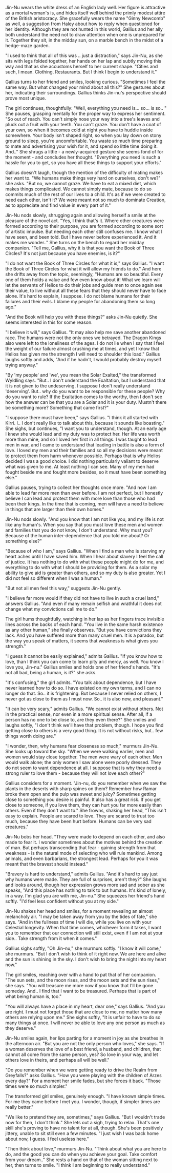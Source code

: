 Jin-Nu wears the white dress of an English lady well. Her figure is attractive as a mortal woman's is, and hides itself well behind the primly modest attire of the British aristocracy. She gracefully wears the name "Ginny Newcomb" as well, a suggestion from Haley about how to reply when questioned for her identity. Although they are not hunted in this world, Gallius and her ally both understand the need not to draw attention when one is unprepared for it. Together they sit, in the midday sun, on a marble bench in the midst of a hedge-maze garden.

"I used to think that all of this was .. just a distraction," says Jin-Nu, as she sits with legs folded together, her hands on her lap and subtly moving this way and that as she accustoms herself to her current shape. "Cities and such, I mean. Clothing. Restaurants. But I think I begin to understand it."

Gallius turns to her friend and smiles, looking curious. "Sometimes I feel the same way. But what changed your mind about all this?" She gestures about her, indicating their surroundings. Gallius thinks Jin-nu's perspective should prove most unique.

The girl continues, thoughtfully: "Well, everything you need is... so... is so.. " She pauses, grasping mentally for the proper way to express her sentiment. "So out of reach. You can't simply nose your way into a tree's leaves and pluck out a fruit with your teeth. You can't graze. You don't have a coat of your own, so when it becomes cold at night you have to huddle inside somewhere. Your body isn't shaped right, so when you lay down on stony ground to sleep, you're uncomfortable. You waste so much time preparing to mate and advertising your wish for it, and spend so little time doing it. And.." She shrugs a little - a newly-acquired gesture she seems fond of for the moment - and concludes her thought. "Everything you need is such a hassle for you to get, so you have all these things to support your efforts."

Gallius doesn't laugh, though the mention of the difficulty of mating makes her want to. "We humans make things very hard on ourselves, don't we?" she asks. "But no, we cannot graze. We have to eat a mixed diet, which makes things complicated. We cannot simply mate, because to do so commits much of the rest of our lives to a child. It's as if we were created to need each other, isn't it? We were meant not so much to dominate Creation, as to appreciate and find value in every part of it."

Jin-Nu nods slowly, shrugging again and allowing herself a smile at the pleasure of the novel act. "Yes, I think that's it. Where other creatures were formed according to their purpose, you are formed according to some sort of artistic impulse. But needing each other still confuses me. I know what I have seen, and been told. But I have never before experienced it. And it makes me wonder.." She turns on the bench to regard her midday companion. "Tell me, Gallius, why it is that you want the Book of Three Circles? It's not just because you have enemies, is it?"

"I do not want the Book of Three Circles for what it is," says Gallius. "I want the Book of Three Circles for what it will allow my friends to do." And here she drifts away from the topic, seemingly, "Humans are so beautiful. Every one of them holds a value and few even know about it! What we learn will let the servants of Helios to do their jobs and guide men to once again see their value, to live without all these fears that they should never have to face alone. It's hard to explain, I suppose. I do not blame humans for their failures and their evils. I blame my people for abandoning them so long ago."

"And the Book will help you with these things?" asks Jin-Nu quietly. She seems interested in this for some reason.

"I believe it will," says Gallius. "It may also help me save another abandoned race. The humans were not the only ones we betrayed. The Dragon Kings also were left to the loneliness of the ages. I do not lie when I say that I feel the weight of our failure almost crushing me at times, and yet I know that Helios has given me the strength I will need to shoulder this load." Gallius laughs softly and adds, "And if he hadn't, I would probably destroy myself trying anyway."

"By 'my people' and 'we', you mean the Solar Exalted," the transformed Wyldling says. "But.. I don't understand the Exaltation, but I understand that it is not given to the undeserving. I suppose I don't really understand 'deserving'. But.. why do you want to be responsible for these people? Why do you want to rule? If the Exaltation comes to the worthy, then I don't see how the answer can be that you are a Solar and it is your duty. Mustn't there be something more? Something that came first?"

"I suppose there must have been," says Gallius. "I think it all started with Kirri. I.. I don't really like to talk about this, because it sounds like boasting." She sighs, but continues, "I want you to understand, though. At an early age I knew she would lead and my duty was to protect her. Her life was worth more than mine, and so I loved her first in all things. I was taught to lead men in war, and I came to understand that leading in battle is also a form of love. I loved my men and their families and so all my decisions were meant to protect them from harm whenever possible. Perhaps that is why Helios decided I was a good choice. I did nothing particularly valiant to deserve what was given to me. At least nothing I can see. Many of my men had fought beside me and fought more besides, so it must have been something else."

Gallius pauses, trying to collect her thoughts once more. "And now I am able to lead far more men than ever before. I am not perfect, but I honestly believe I can lead and protect them with more love than those who had been their kings. In the time that is coming, men will have a need to believe in things that are larger than their own homes."

Jin-Nu nods slowly. "And you know that I am not like you, and my life is not like any human's. When you say that you must love these men and women and families that you do not know, I don't understand. Why must you? Because of the human inter-dependence that you told me about? Or something else?"

"Because of who I am," says Gallius. "When I find a man who is starving my heart aches until I have saved him. When I hear about slavery I feel the call of justice. It has nothing to do with what these people might do for me, and everything to do with what I should be providing for them. As a solar my ability to give aid is greater than others, and so my duty is also greater. Yet I did not feel so different when I was a human."

"But not all men feel this way," suggests Jin-Nu gently.

"I believe far more would if they did not have to live in such a cruel land," answers Gallius. "And even if many remain selfish and wrathful it does not change what my convictions call me to do."

The girl hums thoughtfully, watching in her lap as her fingers trace invisible lines across the backs of each hand. "You live in the same harsh existence as any other human," she finally observes. "But you have convictions they lack. And you have suffered more than many cruel men. It is a paradox, but the way you speak of matters, it seems that weakness is what gives you strength."

"I guess it cannot be easily explained," admits Gallius. "If you know how to love, than I think you can come to learn pity and mercy, as well. You know I love you, Jin-nu." Gallius smiles and holds one of her friend's hands. "It's not all bad, being a human, is it?" she asks.

"It's confusing," the girl admits. "You talk about dependence, but I have never learned how to do so. I have existed on my own terms, and I can no longer do that. So.. it is frightening. But because I never relied on others, I never got as close to them as I must now. So.. it is also new, and pleasant."

"It can be very scary," admits Gallius. "We cannot exist without others. Not in the practical sense, nor even in a more spiritual sense. After all, if a person has no one to be close to, are they even there?" She smiles and laughs softly, "I don't think we'll have that problem, though. I hope you find getting close to others is a very good thing. It is not without risks, but.. few things worth doing are."

"I wonder, then, why humans fear closeness so much," murmurs Jin-Nu. She looks up toward the sky. "When we were walking earlier, men and women would stay close together. The men were wary of each other. Men would walk alone; the only women I saw alone were poorly dressed. They do not seem to want dependence at all. I suppose that is why they need a strong ruler to love them - because they will not love each other?"

Gallius considers for a moment. "Jin-nu, do you remember when we saw the plants in the deserts with sharp spines on them? Remember how Ramar broke them open and the pulp was sweet and juicy? Sometimes getting close to something you desire is painful. It also has a great risk. If you get close to someone, if you love them, they can hurt you far more easily than others. Even if they don't want to." She frowns, shaking her head, "This isn't easy to explain. People are scared to love. They are scared to trust too much, because they have been hurt before. Humans can be very sad creatures."

Jin-Nu bobs her head. "They were made to depend on each other, and also made to fear it. I wonder sometimes about the motives behind the creation of man. But perhaps transcending that fear - gaining strength from that weakness - is the natural mode of selecting who will rule mankind. Among animals, and even barbarians, the strongest lead. Perhaps for you it was meant that the bravest should instead."

"Bravery is hard to understand," admits Gallius. "And it's hard to say just why humans were made. They are full of surprises, aren't they?" She laughs and looks around, though her expression grows more sad and sober as she speaks, "And this place has nothing to talk to but humans. It's kind of lonely, in a way. I'm glad you are with me, Jin-nu." She squeezes her friend's hand softly. "I'd feel less confident without you at my side."

Jin-Nu shakes her head and smiles, for a moment revealing an almost melancholy air. "I may be taken away from you by the tides of fate," she says. "And in the fullness of time I will die, while you live on with your Celestial longevity. When that time comes, whichever form it takes, I want you to remember that our connection will still exist, even if I am not at your side.. Take strength from it when it comes."

Gallius sighs softly, "Oh Jin-nu," she murmurs softly. "I know it will come," she murmurs. "But I don't wish to think of it right now. We are here and alive and the sun is shining in the sky. I don't wish to bring the night into my heart now."

The girl smiles, reaching over with a hand to pat that of her companion. "The sun sets, and the moon rises, and the moon sets and the sun rises," she says. "You will treasure me more now if you know that I'll be gone someday. And.. I find that I want to be treasured. Perhaps that is part of what being human is, too."

"You will always have a place in my heart, dear one," says Gallius. "And you are right. I must not forget those that are close to me, no matter how many others are relying upon me." She sighs softly, "It is unfair to have to do so many things at once. I will never be able to love any one person as much as they deserve."

Jin-Nu smiles again, her lips parting for a moment in joy as she breathes in the afternoon air. "But you are not the only person who loves," she says. "If a woman deserves the love of a best friend, a husband, and children, that cannot all come from the same person, yes? So love in your way, and let others love in theirs, and perhaps all will be well."

"Do you remember when we were getting ready to drive the Realm from Greyfalls?" asks Gallius. "How you were playing with the children of Arzes every day?" For a moment her smile fades, but she forces it back. "Those times were so much simpler."

The transformed girl smiles, genuinely enough. "I have known simple times. For me they came before I met you. I wonder, though, if simpler times are really better."

"We like to pretend they are, sometimes," says Gallius. "But I wouldn't trade now for then, I don't think." She lets out a sigh, trying to relax. That's one skill she's proving to have no talent for at all, though. She's been positively jittery, unable to sit still even a few minutes. "I just wish I was back home about now, I guess. I feel useless here."

"Then think about love," murmurs Jin-Nu. "Think about what you are here to do, and the good you can do when you achieve your goal. Take comfort from your dream.." She rests a hand on that of the woman sitting next to her, then turns to smile. "I think I am beginning to really understand."